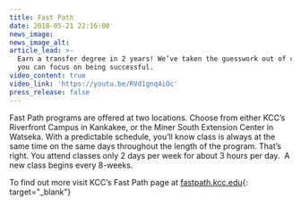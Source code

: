 ```yaml
---
title: Fast Path
date: 2018-05-21 22:16:00
news_image:
news_image_alt:
article_lead: >-
  Earn a transfer degree in 2 years! We’ve taken the guesswork out of college so
  you can focus on being successful.
video_content: true
video_link: 'https://youtu.be/RVd1gnq4iOc'
press_release: false
---
```


Fast Path programs are offered at two locations. Choose from either KCC’s Riverfront Campus in Kankakee, or the Miner South Extension Center in Watseka. With a predictable schedule, you’ll know class is always at the same time on the same days throughout the length of the program. That’s right. You attend classes only 2 days per week for about 3 hours per day. &nbsp;A new class begins every 8-weeks.

To find out more visit KCC’s Fast Path page at [fastpath.kcc.edu](http://fastpath.kcc.edu){: target="_blank"}
